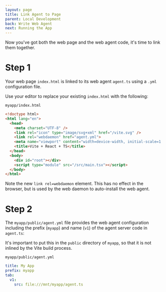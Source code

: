 ```yaml
---
layout: page
title: Link Agent to Page
parent: Local Development
back: Write Web Agent
next: Running the App
---
```

Now you've got both the web page and the web agent code, it's time to link them
together.

# Step 1
Your web page `index.html` is linked to its web agent `agent.ts` using
a `.yml` configuration file.

Use your editor to replace your existing `index.html` with the following:

`myapp/index.html`
```html
<!doctype html>
<html lang="en">
  <head>
    <meta charset="UTF-8" />
    <link rel="icon" type="image/svg+xml" href="/vite.svg" />
    <link rel="webdaemon" href="agent.yml">
    <meta name="viewport" content="width=device-width, initial-scale=1.0" />
    <title>Vite + React + TS</title>
  </head>
  <body>
    <div id="root"></div>
    <script type="module" src="/src/main.tsx"></script>
  </body>
</html>
```

Note the new `link rel=webdaemon` element. This has no effect in the browser, but
is used by the web daemon to auto-install the web agent.

# Step 2
The `myapp/public/agent.yml` file provides the web agent configuration including the
prefix (`myapp`) and name (`v1`) of the agent server code in `agent.ts`:

It's important to put this in the `public` directory of `myapp`, so that it is not
inlined by the Vite build process.

`myapp/public/agent.yml`
```yaml
title: My App
prefix: myapp
tab:
  v1:
    src: file:///mnt/myapp/agent.ts
```
